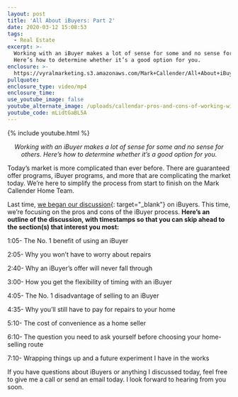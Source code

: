 ```yaml
---
layout: post
title: 'All About iBuyers: Part 2'
date: 2020-03-12 15:08:53
tags:
  - Real Estate
excerpt: >-
  Working with an iBuyer makes a lot of sense for some and no sense for others.
  Here’s how to determine whether it’s a good option for you.
enclosure: >-
  https://vyralmarketing.s3.amazonaws.com/Mark+Callender/All+About+iBuyers-+Part+2.mp4
pullquote:
enclosure_type: video/mp4
enclosure_time:
use_youtube_image: false
youtube_alternate_image: /uploads/callendar-pros-and-cons-of-working-with-an-ibuyer-youtube.jpg
youtube_code: mLidtGaBL5A
---
```


{% include youtube.html %}

<p style="text-align: center;"><em>Working with an iBuyer makes a lot of sense for some and no sense for others. Here’s how to determine whether it’s a good option for you.</em></p>

Today’s market is more complicated than ever before. There are guaranteed offer programs, iBuyer programs, and more that are complicating the market today. We’re here to simplify the process from start to finish on the Mark Callender Home Team.

Last time, [we began our discussion](https://callenderhometeamjournal.com/to-sell-or-not-to-sell-to-an-ibuyer.html){: target="_blank"} on iBuyers. This time, we’re focusing on the pros and cons of the iBuyer process. **Here’s an outline of the discussion, with timestamps so that you can skip ahead to the section(s) that interest you most:**

1:05- The No. 1 benefit of using an iBuyer&nbsp;

2:05- Why you won’t have to worry about repairs

2:40- Why an iBuyer’s offer will never fall through

3:00- How you get the flexibility of timing with an iBuyer

4:05- The No. 1 disadvantage of selling to an iBuyer

4:35- Why you’ll still have to pay for repairs to your home

5:10- The cost of convenience as a home seller

6:10- The question you need to ask yourself before choosing your home-selling route

7:10- Wrapping things up and a future experiment I have in the works

If you have questions about iBuyers or anything I discussed today, feel free to give me a call or send an email today. I look forward to hearing from you soon.